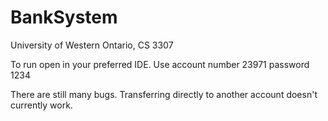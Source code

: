 # BankSystem
University of Western Ontario, CS 3307 

To run open in your preferred IDE.
Use account number 23971 password 1234

There are still many bugs. Transferring directly to another account doesn't currently work.
